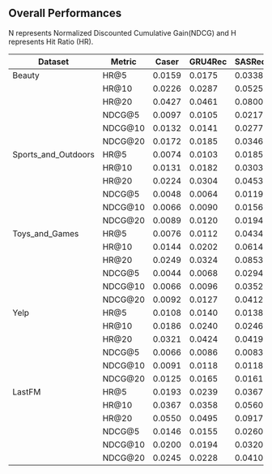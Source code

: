 ## Overall Performances

N represents Normalized Discounted Cumulative Gain(NDCG) and H represents Hit Ratio (HR).

| Dataset             | Metric  | Caser   | GRU4Rec | SASRec  | BERT4Rec | CL4SRec | ContrastVAE | DuoRec  | FMLPRec | FEARec  | BSARec  | ICLRec  | ELCRec  | ICSRec  | FICLRec      | improve.  |  
|---------------------|---------|---------|---------|---------|----------|---------|-------------|---------|---------|---------|---------|---------|---------|---------|--------------|-----------|  
| Beauty              | HR@5    | 0.0159  | 0.0175  | 0.0338  | 0.0436   | 0.0322  | 0.0460      | 0.0548  | 0.0355  | 0.0597  | *0.0705*  | 0.0440  | 0.0498  | 0.0677  | **0.0724**   | 2.70%     |  
|                     | HR@10   | 0.0226  | 0.0287  | 0.0525  | 0.0673   | 0.0548  | 0.0728      | 0.0844  | 0.0561  | 0.0881  | *0.0987*  | 0.0650  | 0.0742  | 0.0930  | **0.1007**   | 2.03%     |  
|                     | HR@20   | 0.0427  | 0.0461  | 0.0800  | 0.1005   | 0.0832  | 0.1090      | 0.1208  | 0.0847  | 0.1248  | *0.1345*  | 0.0935  | 0.1048  | 0.1271  | **0.1390**   | 3.35%     |  
|                     | NDCG@5  | 0.0097  | 0.0105  | 0.0217  | 0.0287   | 0.0195  | 0.0306      | 0.0344  | 0.0222  | 0.0369  | *0.0504*  | 0.0288  | 0.0341  | 0.0481  | **0.0516**   | 2.38%     |  
|                     | NDCG@10 | 0.0132  | 0.0141  | 0.0277  | 0.0364   | 0.0267  | 0.0392      | 0.0439  | 0.0288  | 0.0460  | *0.0595*  | 0.0355  | 0.0420  | 0.0562  | **0.0606**   | 1.85%     |  
|                     | NDCG@20 | 0.0172  | 0.0185  | 0.0346  | 0.0447   | 0.0339  | 0.0483      | 0.0531  | 0.0361  | 0.0553  | *0.0685*  | 0.0426  | 0.0497  | 0.0648  | **0.0703**   | 2.63%     |  
| Sports_and_Outdoors | HR@5    | 0.0074  | 0.0103  | 0.0185  | 0.0245   | 0.0222  | 0.0231      | 0.0299  | 0.0205  | 0.0346  | *0.0408*  | 0.0262  | 0.0265  | 0.0384  | **0.0438**   | 7.35%     |  
|                     | HR@10   | 0.0131  | 0.0182  | 0.0303  | 0.0407   | 0.0360  | 0.0370      | 0.0456  | 0.0314  | 0.0525  | *0.0589*  | 0.0400  | 0.0410  | 0.0548  | **0.0623**   | 5.77%     |  
|                     | HR@20   | 0.0224  | 0.0304  | 0.0453  | 0.0628   | 0.0557  | 0.0562      | 0.0669  | 0.0483  | 0.0758  | *0.0839*  | 0.0593  | 0.0634  | 0.0770  | **0.0885**   | 5.48%     |  
|                     | NDCG@5  | 0.0048  | 0.0064  | 0.0119  | 0.0156   | 0.0144  | 0.0153      | 0.0189  | 0.0136  | 0.0198  | *0.0284*  | 0.0178  | 0.0177  | 0.0256  | **0.0300**   | 5.63%     |  
|                     | NDCG@10 | 0.0066  | 0.0090  | 0.0156  | 0.0209   | 0.0189  | 0.0198      | 0.0240  | 0.0171  | 0.0256  | *0.0342*  | 0.0222  | 0.0224  | 0.0318  | **0.0359**   | 4.97%     |  
|                     | NDCG@20 | 0.0089  | 0.0120  | 0.0194  | 0.0264   | 0.0238  | 0.0246      | 0.0293  | 0.0213  | 0.0314  | *0.0405*  | 0.0271  | 0.0280  | 0.0374  | **0.0425**   | 4.94%     |  
| Toys_and_Games      | HR@5    | 0.0076  | 0.0112  | 0.0434  | 0.0481   | 0.0413  | 0.0595      | 0.0653  | 0.0472  | 0.0672  | *0.0795*  | 0.0555  | 0.0579  | 0.0762  | **0.0820**   | 3.14%     |  
|                     | HR@10   | 0.0144  | 0.0202  | 0.0614  | 0.0726   | 0.0603  | 0.0844      | 0.0929  | 0.0685  | 0.0984  | *0.1062*  | 0.0774  | 0.0828  | 0.1038  | **0.1092**   | 2.82%     |  
|                     | HR@20   | 0.0249  | 0.0324  | 0.0853  | 0.0105   | 0.1071  | 0.1138      | 0.1289  | 0.0978  | 0.1328  | *0.1412*  | 0.1063  | 0.1139  | 0.1364  | **0.1471**   | 4.18%     |  
|                     | NDCG@5  | 0.0044  | 0.0068  | 0.0294  | 0.0330   | 0.0241  | 0.0409      | 0.0387  | 0.0319  | 0.0395  | *0.0577*  | 0.0395  | 0.0406  | 0.0557  | **0.0591**   | 2.43%     |  
|                     | NDCG@10 | 0.0066  | 0.0096  | 0.0352  | 0.0409   | 0.0303  | 0.0489      | 0.0476  | 0.0387  | 0.0496  | *0.0663*  | 0.0465  | 0.0486  | 0.0646  | **0.0679**   | 2.41%     |  
|                     | NDCG@20 | 0.0092  | 0.0127  | 0.0412  | 0.0490   | 0.0444  | 0.0563      | 0.0567  | 0.0461  | 0.0582  | *0.0751*  | 0.0538  | 0.0565  | 0.0728  | **0.0774**   | 3.06%     |  
| Yelp                | HR@5    | 0.0108  | 0.0140  | 0.0138  | 0.0230   | 0.0182  | 0.0108      | *0.0270*  | 0.0182  | 0.0261  | 0.0256  | 0.0234  | 0.0227  | 0.0268  | **0.0319**   | 18.15%    |  
|                     | HR@10   | 0.0186  | 0.0240  | 0.0246  | 0.0398   | 0.0331  | 0.0195      | *0.0445*  | 0.0304  | 0.0442  | 0.0426  | 0.0380  | 0.0391  | 0.0441  | **0.0521**   | 17.08%    |  
|                     | HR@20   | 0.0321  | 0.0424  | 0.0419  | 0.0669   | 0.0565  | 0.0345      | *0.0729*  | 0.0511  | 0.0702  | 0.0707  | 0.0622  | 0.0655  | 0.0710  | **0.0826**   | 13.31%    |  
|                     | NDCG@5  | 0.0066  | 0.0086  | 0.0083  | 0.0146   | 0.0113  | 0.0065      | *0.0171*  | 0.0112  | 0.0166  | 0.0162  | 0.0148  | 0.0143  | 0.0170  | **0.0202**   | 18.13%    |  
|                     | NDCG@10 | 0.0091  | 0.0118  | 0.0118  | 0.0200   | 0.0161  | 0.0093      | *0.0227*  | 0.0151  | 0.0225  | 0.0217  | 0.0195  | 0.0195  | 0.0226  | **0.0266**   | 17.18%    |  
|                     | NDCG@20 | 0.0125  | 0.0165  | 0.0161  | 0.0268   | 0.0220  | 0.0130      | *0.0299*  | 0.0203  | 0.0290  | 0.0287  | 0.0256  | 0.0261  | 0.0293  | **0.0342**   | 14.38%    |  
| LastFM              | HR@5    | 0.0193  | 0.0239  | 0.0367  | 0.0376   | 0.0312  | *0.0468*      | 0.0394  | 0.0404  | 0.0376  | 0.0450  | 0.0303  | 0.0266  | 0.0459  | **0.0569**   | 21.58%    |  
|                     | HR@10   | 0.0367  | 0.0358  | 0.0560  | 0.0615   | 0.0143  | *0.0679*      | 0.0587  | 0.0642  | 0.0615  | 0.0615  | 0.0468  | 0.0339  | *0.0679*  | **0.0853**   | 25.63%    |  
|                     | HR@20   | 0.0550  | 0.0495  | 0.0917  | 0.0862   | 0.0798  | 0.1009      | 0.0881  | 0.0890  | 0.0862  | *0.1064*  | 0.0688  | 0.0514  | 0.1018  | **0.1211**   | 13.82%    |  
|                     | NDCG@5  | 0.0146  | 0.0155  | 0.0260  | 0.0263   | 0.0213  | *0.0346*      | 0.0287  | 0.0261  | 0.0263  | 0.0338  | 0.0193  | 0.0185  | *0.0346*  | **0.0413**   | 19.36%    |  
|                     | NDCG@10 | 0.0200  | 0.0194  | 0.0320  | 0.0338   | 0.0253  | 0.0413      | 0.0348  | 0.0339  | 0.0338  | 0.0392  | 0.0246  | 0.0208  | *0.0415*  | **0.0503**   | 21.20%    |  
|                     | NDCG@20 | 0.0245  | 0.0228  | 0.0410  | 0.0400   | 0.0343  | 0.0496      | 0.0422  | 0.0402  | 0.0400  | *0.0504*  | 0.0300  | 0.0252  | 0.0501  | **0.0594**   | 17.86%    |